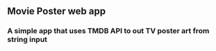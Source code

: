 ## Movie Poster web app

### A simple app that uses TMDB API to out TV poster art from string input

